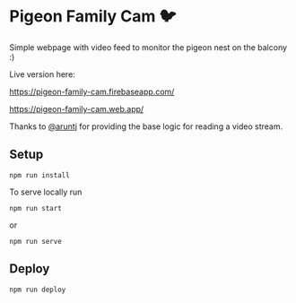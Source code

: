 # Pigeon Family Cam 🐦
Simple webpage with video feed to monitor the pigeon nest on the balcony :)

Live version here: 

https://pigeon-family-cam.firebaseapp.com/

https://pigeon-family-cam.web.app/

Thanks to [@aruntj](https://github.com/aruntj/mjpeg-readable-stream) for providing the base logic for reading a video stream.
## Setup

```
npm run install
```
To serve locally run
```
npm run start
```
or 
```
npm run serve
```

## Deploy
```
npm run deploy
```
